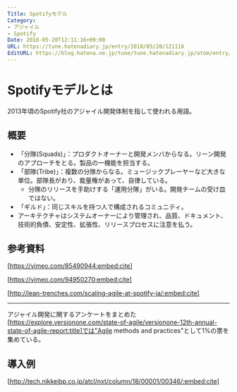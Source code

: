 ```yaml
---
Title: Spotifyモデル
Category:
- アジャイル
- Spotify
Date: 2018-05-20T12:11:16+09:00
URL: https://tune.hatenadiary.jp/entry/2018/05/20/121116
EditURL: https://blog.hatena.ne.jp/tune/tune.hatenadiary.jp/atom/entry/17391345971646180591
---
```


# Spotifyモデルとは

2013年頃のSpotify社のアジャイル開発体制を指して使われる用語。

## 概要

* 「分隊(Squads)」：プロダクトオーナーと開発メンバからなる。リーン開発のアプローチをとる。製品の一機能を担当する。
* 「部隊(Tribe)」：複数の分隊からなる。ミュージックプレーヤーなど大きな単位。部隊長がおり、裁量権があって、自律している。
  * 分隊のリリースを手助けする「運用分隊」がいる。開発チームの受け皿ではない。
* 「ギルド」：同じスキルを持つ人で構成されるコミュニティ。
*  アーキテクチャはシステムオーナーにより管理され、品質、ドキュメント、技術的負債、安定性、拡張性、リリースプロセスに注意を払う。

## 参考資料

[https://vimeo.com/85490944:embed:cite]

[https://vimeo.com/94950270:embed:cite]

[http://lean-trenches.com/scaling-agile-at-spotify-ja/:embed:cite]

---

アジャイル開発に関するアンケートをまとめた[https://explore.versionone.com/state-of-agile/versionone-12th-annual-state-of-agile-report:title]では"Agile methods and practices"として1%の票を集めている。

## 導入例

[http://tech.nikkeibp.co.jp/atcl/nxt/column/18/00001/00346/:embed:cite]

